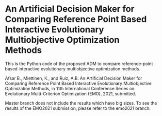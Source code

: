 # An Artificial Decision Maker for Comparing Reference Point Based Interactive Evolutionary Multiobjective Optimization Methods

This is the Python code of the proposed ADM to compare reference-point based interactive evolutionary multiobjective optimization methods. 


Afsar B., Miettinen, K., and Ruiz, A.B. An Artificial Decision Maker for Comparing Reference Point Based Interactive Evolutionary Multiobjective Optimization Methods, in 11th International Conference Series on Evolutionary Multi-Criterion Optimization (EMO), 2021, submitted.

Master branch does not include the results which have big sizes. 
To see the results of the EMO2021 submission, please refer to the emo2021 branch.
